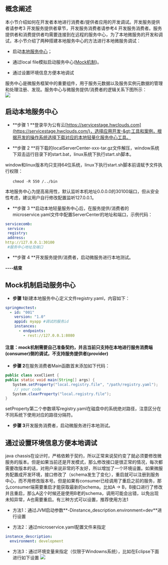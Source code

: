 ## 概念阐述

本小节介绍如何在开发者本地进行消费者/提供者应用的开发调试。开发服务提供者请参考3 开发服务提供者章节，开发服务消费者请参考4 开发服务消费者。服务提供者和消费提供者均需要连接到在远程的服务中心，为了本地微服务的开发和调试，本小节介绍了两种搭建本地服务中心的方法进行本地微服务调试：

* 启动[本地服务中心](#section2945986191314)；

* 通过local file模拟启动服务中心\([Mock机制](#section960893593759)\)。

* 通过设置环境信息方便本地调试

服务中心是微服务框架中的重要组件，用于服务元数据以及服务实例元数据的管理和处理注册、发现。服务中心与微服务提供/消费者的逻辑关系下图所示：  
![](/start/本地开发和测试.png)

## 启动本地服务中心

* **步骤 1 **登录华为公有云[https://servicestage.hwclouds.com](https://servicestage.hwclouds.com/)，选择应用开发-&gt;工具和案例，根据开发的操作系统选择下载对应的本地轻量化服务中心工具。

* **步骤 2 **将下载的localServerCenter-xxx-tar.gz文件解压，window系统下双击运行目录下的start.bat，linux系统下执行start.sh脚本。

window和linux版本均只支持64位系统，linux下执行start.sh脚本前请赋予文件执行权限：

```
　　chmod -R 550 /../bin
```

本地服务中心为提高易用性，默认监听本机地址0.0.0.0的30100端口，但从安全性考虑，建议用户自行修改配置监听127.0.0.1。

* **步骤 3 **启动本地轻量服务中心后，在服务提供/消费者的microservice.yaml文件中配置ServerCenter的地址和端口，示例代码：

```yaml
servicecomb:
 service:
 registry:
 address: 
http://127.0.0.1:30100
 #服务中心地址及端口
```

* **步骤 4 **开发服务提供/消费者，启动微服务进行本地测试。

**----结束**

## Mock机制启动服务中心

* **步骤 1**新建本地服务中心定义文件registry.yaml，内容如下：

```yaml
springmvctest: 
  - id: "001"  
    version: "1.0"  
    appid: myapp #调试的服务id  
    instances:  
      - endpoints:  
        - rest://127.0.0.1:8080
```

#### 注意：mock机制需要自己准备契约，并且当前只支持在本地进行服务消费端\(consumer\)侧的调试，不支持服务提供者\(provider\)

* **步骤 2**在服务消费者Main函数首末添加如下代码：

```java
public class xxxClient {
public static void main(String[] args) {
　　System.setProperty("local.registry.file", "/path/registry.yaml");
    // your code
　　System.clearProperty("local.registry.file");
}
```

setProperty第二个参数填写registry.yaml在磁盘中的系统绝对路径，注意区分在不同系统下使用对应的路径分隔符。

* **步骤 3**开发服务消费者，启动微服务进行本地测试。

## 通过设置环境信息方便本地调试
java chassis在设计时，严格依赖于契约，所以正常来说契约变了就必须要修改微服务的版本。但是如果当前还是开发模式，那么修改接口是很正常的情况，每次都需要改版本的话，对用户来说非常的不友好，所以增加了一个环境设置。如果微服务配置成开发环境，接口修改了（schema发生了变化），重启就可以注册到服务中心，而不用修改版本号。但是如果有consumer已经调用了重启之前的服务，那么consumer端需要重启才能获取最新的schema。比如A -> B，B接口进行了修改并且重启，那么A这个时候还是使用B老的schema，调用可能会出错，以免出现未知异常，A也需要重启。有三种方式可以设置，推荐使用方法1
* 方法1：通过JVM启动参数**-Dinstance_description.environment=dev**进行设置

* 方法2：通过microservice.yaml配置文件来指定

```yaml
instance_description:
  environment: development
```

* 方法3：通过环境变量来指定（仅限于Windowns系统），比如在Eclipse下面进行如下设置
![](/assets/env.PNG)
